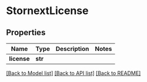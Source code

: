 # StornextLicense


## Properties

Name | Type | Description | Notes
------------ | ------------- | ------------- | -------------
**license** | **str** |  | 

[[Back to Model list]](../#documentation-for-models) [[Back to API list]](../#documentation-for-api-endpoints) [[Back to README]](../)


